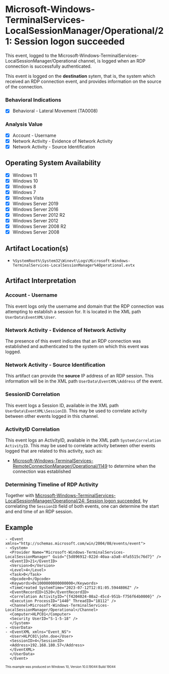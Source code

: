 # Microsoft-Windows-TerminalServices-LocalSessionManager/Operational/21: Session logon succeeded
This event, logged to the Microsoft-Windows-TerminalServices-LocalSessionManager/Operational channel, is logged when an RDP connection is successfully authenticated. 

This event is logged on the **destination** sytem, that is, the system which received an RDP connection event, and provides information on the source of the connection. 

### Behavioral Indications
 - [x] Behavioral - Lateral Movement (TA0008)

### Analysis Value
 - [x] Account - Username
 - [x] Network Activity - Evidence of Network Activity
 - [x] Network Activity - Source Identification

## Operating System Availability
 - [x] Windows 11
 - [x] Windows 10
 - [x] Windows 8
 - [x] Windows 7
 - [x] Windows Vista
 - [x] Windows Server 2019
 - [x] Windows Server 2016
 - [x] Windows Server 2012 R2
 - [x] Windows Server 2012
 - [x] Windows Server 2008 R2
 - [x] Windows Server 2008

## Artifact Location(s)
- `%SystemRoot%\System32\Winevt\Logs\Microsoft-Windows-TerminalServices-LocalSessionManager%4Operational.evtx`

## Artifact Interpretation

### Account - Username
This event logs only the username and domain that the RDP connection was attempting to establish a session for. It is located in the XML path `UserData\EventXML\User`.

### Network Activity - Evidence of Network Activity
The presence of this event indicates that an RDP connection was established and authenticated to the system on which this event was logged.

### Network Activity - Source Identification
This artifact can provide the **source** IP address of an RDP session. This information will be in the XML path `UserData\EventXML\Address` of the event.

### SessionID Correlation
This event logs a Session ID, available in the XML path `UserData\EventXML\SessionID`. This may be used to correlate activity between other events logged in this channel.

### ActivityID Correlation
This event logs an ActivityID, available in the XML path `System\Correlation ActivityID`. This may be used to correlate activity between other events logged that are related to this activity, such as:

 - [Microsoft-Windows-TerminalServices-RemoteConnectionManager/Operational/1149](/network/terminal-services-remote-1149.md) to determine when the connection was established

### Determining Timeline of RDP Activity
Together with [Microsoft-Windows-TerminalServices-LocalSessionManager/Operational/24: Session logon succeeded](network/terminal-services-local-24.md), by correlating the `SessionID` field of both events, one can determine the start and end time of an RDP session.

## Example
```
- <Event xmlns="http://schemas.microsoft.com/win/2004/08/events/event">
- <System>
  <Provider Name="Microsoft-Windows-TerminalServices-LocalSessionManager" Guid="{5d896912-022d-40aa-a3a8-4fa5515c76d7}" /> 
  <EventID>21</EventID> 
  <Version>0</Version> 
  <Level>4</Level> 
  <Task>0</Task> 
  <Opcode>0</Opcode> 
  <Keywords>0x1000000000000000</Keywords> 
  <TimeCreated SystemTime="2023-07-12T12:01:05.5944806Z" /> 
  <EventRecordID>1520</EventRecordID> 
  <Correlation ActivityID="{f4204024-08a2-45cd-951b-f756f64b0000}" /> 
  <Execution ProcessID="1440" ThreadID="18112" /> 
  <Channel>Microsoft-Windows-TerminalServices-LocalSessionManager/Operational</Channel> 
  <Computer>HLPC01</Computer> 
  <Security UserID="S-1-5-18" /> 
  </System>
- <UserData>
- <EventXML xmlns="Event_NS">
  <User>HLPC01\john.doe</User> 
  <SessionID>4</SessionID> 
  <Address>192.168.180.57</Address> 
  </EventXML>
  </UserData>
  </Event>
```
<sup><sub>This example was produced on Windows 10, Version 10.0.19044 Build 19044</sub></sup>